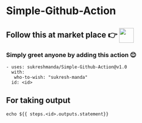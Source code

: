# Simple-Github-Action

## Follow this at market place 👉 [<img src = "https://avatars0.githubusercontent.com/u/44036562?s=200&v=4" width= "40px" style=" vertical-align: middle;">](https://github.com/marketplace/actions/simple-github-action)

### Simply greet anyone by adding this action 😊
```
- uses: sukreshmanda/Simple-Github-Action@v1.0
  with:
   who-to-wish: "sukresh-manda"
  id: <id>
```

## For taking output 
```
echo ${{ steps.<id>.outputs.statement}}
```
